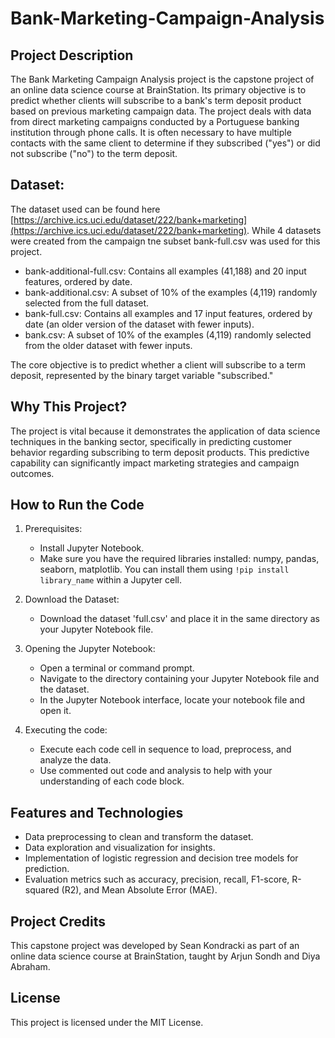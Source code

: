 # Bank-Marketing-Campaign-Analysis

## Project Description
The Bank Marketing Campaign Analysis project is the capstone project of an online data science course at BrainStation. Its primary objective is to predict whether clients will subscribe to a bank's term deposit product based on previous marketing campaign data. The project deals with data from direct marketing campaigns conducted by a Portuguese banking institution through phone calls. It is often necessary to have multiple contacts with the same client to determine if they subscribed ("yes") or did not subscribe ("no") to the term deposit.

## Dataset:

The dataset used can be found here [https://archive.ics.uci.edu/dataset/222/bank+marketing](https://archive.ics.uci.edu/dataset/222/bank+marketing). While 4 datasets were created from the campaign tne subset bank-full.csv was used for this project.
 - bank-additional-full.csv: Contains all examples (41,188) and 20 input features, ordered by date.
 - bank-additional.csv: A subset of 10% of the examples (4,119) randomly selected from the full dataset.
 - bank-full.csv: Contains all examples and 17 input features, ordered by date (an older version of the dataset with fewer inputs).
 - bank.csv: A subset of 10% of the examples (4,119) randomly selected from the older dataset with fewer inputs.

The core objective is to predict whether a client will subscribe to a term deposit, represented by the binary target variable "subscribed."

## Why This Project?
The project is vital because it demonstrates the application of data science techniques in the banking sector, specifically in predicting customer behavior regarding subscribing to term deposit products. This predictive capability can significantly impact marketing strategies and campaign outcomes.

## How to Run the Code

1. Prerequisites:
   - Install Jupyter Notebook.
   - Make sure you have the required libraries installed: numpy, pandas, seaborn, matplotlib. You can install them using `!pip install library_name` within a Jupyter cell.

2. Download the Dataset:
   - Download the dataset 'full.csv' and place it in the same directory as your Jupyter Notebook file.

3. Opening the Jupyter Notebook:
   - Open a terminal or command prompt.
   - Navigate to the directory containing your Jupyter Notebook file and the dataset.
   - In the Jupyter Notebook interface, locate your notebook file and open it.
     
4. Executing the code:
   - Execute each code cell in sequence to load, preprocess, and analyze the data.
   - Use commented out code and analysis to help with your understanding of each code block.

## Features and Technologies

- Data preprocessing to clean and transform the dataset.
- Data exploration and visualization for insights.
- Implementation of logistic regression and decision tree models for prediction.
- Evaluation metrics such as accuracy, precision, recall, F1-score, R-squared (R2), and Mean Absolute Error (MAE).

## Project Credits 
This capstone project was developed by Sean Kondracki as part of an online data science course at BrainStation, taught by Arjun Sondh and Diya Abraham. 

## License
This project is licensed under the MIT License.
